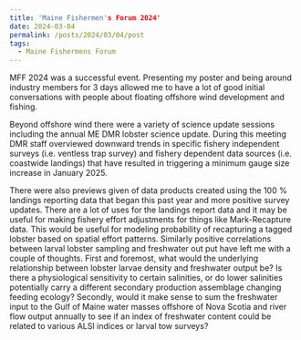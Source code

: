 ```yaml
---
title: 'Maine Fishermen's Forum 2024'
date: 2024-03-04
permalink: /posts/2024/03/04/post
tags:
  - Maine Fishermens Forum
---
```


MFF 2024 was a successful event. Presenting my poster and being around industry members for 3 days allowed me to have a lot of good initial conversations with people about floating offshore wind development and fishing. 

Beyond offshore wind there were a variety of science update sessions including the annual ME DMR lobster science update. During this meeting DMR staff overviewed downward trends in specific fishery independent surveys (i.e. ventless trap survey) and fishery dependent data sources (i.e. coastwide landings) that have resulted in triggering a minimum gauge size increase in January 2025. 

There were also previews given of data products created using the 100 % landings reporting data that began this past year and more positive survey updates. There are a lot of uses for the landings report data and it may be useful for making fishery effort adjustments for things like Mark-Recapture data. This would be useful for modeling probability of recapturing a tagged lobster based on spatial effort patterns. Similarly positive correlations between larval lobster sampling and freshwater out put have left me with a couple of thoughts. First and foremost, what would the underlying relationship between lobster larvae density and freshwater output be? Is there a physiological sensitivity to certain salinities, or do lower salinities potentially carry a different secondary production assemblage changing feeding ecology? Secondly, would it make sense to sum the freshwater input to the Gulf of Maine water masses offshore of Nova Scotia and river flow output annually to see if an index of freshwater content could be related to various ALSI indices or larval tow surveys?